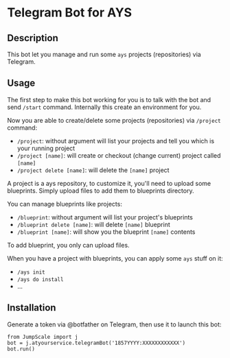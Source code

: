 # Telegram Bot for AYS

## Description

This bot let you manage and run some `ays` projects (repositories) via Telegram.

## Usage

The first step to make this bot working for you is to talk with the bot and send `/start` command. Internally this create an environment for you.

Now you are able to create/delete some projects (repositories) via `/project` command:
 * `/project`: without argument will list your projects and tell you which is your running project
 * `/project [name]`: will create or checkout (change current) project called `[name]`
 * `/project delete [name]`: will delete the `[name]` project

A project is a ays repository, to customize it, you'll need to upload some blueprints. Simply upload files to add them to blueprints directory.

You can manage blueprints like projects:
 * `/blueprint`: without argument will list your project's blueprints
 * `/blueprint delete [name]`: will delete `[name]` blueprint
 * `/blueprint [name]`: will show you the blueprint `[name]` contents

To add blueprint, you only can upload files.

When you have a project with blueprints, you can apply some `ays` stuff on it:
 * `/ays init`
 * `/ays do install`
 * ...


## Installation
Generate a token via @botfather on Telegram, then use it to launch this bot:

```
from JumpScale import j
bot = j.atyourservice.telegramBot('1857YYYY:XXXXXXXXXXXX')
bot.run()
```
